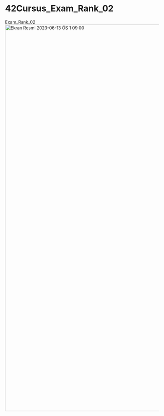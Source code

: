 # 42Cursus_Exam_Rank_02
Exam_Rank_02
<img width="1265" alt="Ekran Resmi 2023-06-13 ÖS 1 09 00" src="https://github.com/mtalhaYAYLA/42Cursus_Exam_Rank_02/assets/30195862/e896e8c8-f482-4e1c-ad7f-47ad6a936a36">
